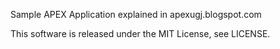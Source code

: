 Sample APEX Application explained in apexugj.blogspot.com

This software is released under the MIT License, see LICENSE.
